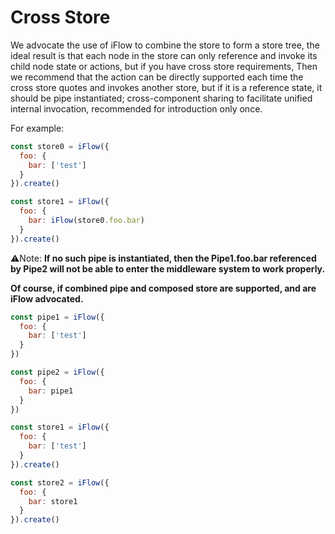 # Cross Store

We advocate the use of iFlow to combine the store to form a store tree, the ideal result is that each node in the store can only reference and invoke its child node state or actions, but if you have cross store requirements, Then we recommend that the action can be directly supported each time the cross store quotes and invokes another store, but if it is a reference state, it should be pipe instantiated; cross-component sharing to facilitate unified internal invocation, recommended for introduction only once.

For example:

```javascript
const store0 = iFlow({
  foo: {
    bar: ['test']
  }
}).create()

const store1 = iFlow({
  foo: {
    bar: iFlow(store0.foo.bar)
  }
}).create()
```

⚠️Note: **If no such pipe is instantiated, then the Pipe1.foo.bar referenced by Pipe2 will not be able to enter the middleware system to work properly.**

**Of course, if combined pipe and composed store are supported, and are iFlow advocated.**

```javascript
const pipe1 = iFlow({
  foo: {
    bar: ['test']
  }
})

const pipe2 = iFlow({
  foo: {
    bar: pipe1
  }
})
```


```javascript
const store1 = iFlow({
  foo: {
    bar: ['test']
  }
}).create()

const store2 = iFlow({
  foo: {
    bar: store1
  }
}).create()
```